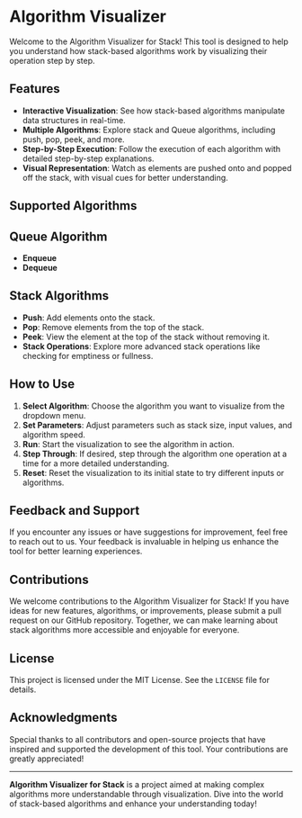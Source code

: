# Algorithm Visualizer 

Welcome to the Algorithm Visualizer for Stack! This tool is designed to help you understand how stack-based algorithms work by visualizing their operation step by step.

## Features

- **Interactive Visualization**: See how stack-based algorithms manipulate data structures in real-time.
- **Multiple Algorithms**: Explore stack and Queue algorithms, including push, pop, peek, and more.
- **Step-by-Step Execution**: Follow the execution of each algorithm with detailed step-by-step explanations.
- **Visual Representation**: Watch as elements are pushed onto and popped off the stack, with visual cues for better understanding.

## Supported Algorithms

## Queue Algorithm
- **Enqueue**
- **Dequeue**

## Stack Algorithms
- **Push**: Add elements onto the stack.
- **Pop**: Remove elements from the top of the stack.
- **Peek**: View the element at the top of the stack without removing it.
- **Stack Operations**: Explore more advanced stack operations like checking for emptiness or fullness.

## How to Use

1. **Select Algorithm**: Choose the algorithm you want to visualize from the dropdown menu.
2. **Set Parameters**: Adjust parameters such as stack size, input values, and algorithm speed.
3. **Run**: Start the visualization to see the algorithm in action.
4. **Step Through**: If desired, step through the algorithm one operation at a time for a more detailed understanding.
5. **Reset**: Reset the visualization to its initial state to try different inputs or algorithms.
   

## Feedback and Support

If you encounter any issues or have suggestions for improvement, feel free to reach out to us. Your feedback is invaluable in helping us enhance the tool for better learning experiences.

## Contributions

We welcome contributions to the Algorithm Visualizer for Stack! If you have ideas for new features, algorithms, or improvements, please submit a pull request on our GitHub repository. Together, we can make learning about stack algorithms more accessible and enjoyable for everyone.

## License

This project is licensed under the MIT License. See the `LICENSE` file for details.

## Acknowledgments

Special thanks to all contributors and open-source projects that have inspired and supported the development of this tool. Your contributions are greatly appreciated!

---

**Algorithm Visualizer for Stack** is a project aimed at making complex algorithms more understandable through visualization. Dive into the world of stack-based algorithms and enhance your understanding today!

